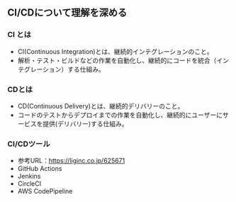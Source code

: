 ## CI/CDについて理解を深める

### CI とは
- CI(Continuous Integration)とは、継続的インテグレーションのこと。
- 解析・テスト・ビルドなどの作業を自動化し、継続的にコードを統合（インテグレーション）する仕組み。

### CDとは
- CD(Continuous Delivery)とは、継続的デリバリーのこと。
- コードのテストからデプロイまでの作業を自動化し、継続的にユーザーにサービスを提供(デリバリー)する仕組み。

### CI/CDツール

- 参考URL：https://liginc.co.jp/625671
- GitHub Actions
- Jenkins
- CircleCI
- AWS CodePipeline
